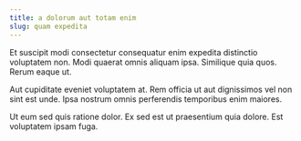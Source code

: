 ```yaml
---
title: a dolorum aut totam enim
slug: quam expedita
---
```


Et suscipit modi consectetur consequatur enim expedita distinctio voluptatem non. Modi quaerat omnis aliquam ipsa. Similique quia quos. Rerum eaque ut.

Aut cupiditate eveniet voluptatem at. Rem officia ut aut dignissimos vel non sint est unde. Ipsa nostrum omnis perferendis temporibus enim maiores.

Ut eum sed quis ratione dolor. Ex sed est ut praesentium quia dolore. Est voluptatem ipsam fuga.
